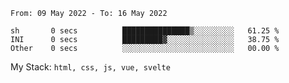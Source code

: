 <!--START_SECTION:waka-->

```text
From: 09 May 2022 - To: 16 May 2022

sh       0 secs          ███████████████▒░░░░░░░░░   61.25 %
INI      0 secs          █████████▓░░░░░░░░░░░░░░░   38.75 %
Other    0 secs          ░░░░░░░░░░░░░░░░░░░░░░░░░   00.00 %
```

<!--END_SECTION:waka-->
My Stack: `html, css, js, vue, svelte`
